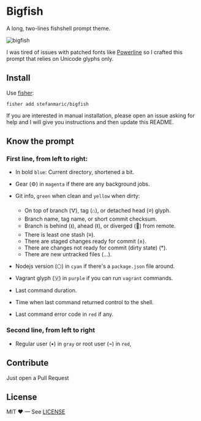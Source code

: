 Bigfish
=======

A long, two-lines fishshell prompt theme.

![bigfish](https://cloud.githubusercontent.com/assets/1009040/20610008/1448be08-b26a-11e6-9363-820eb279d419.gif)

I was tired of issues with patched fonts like [Powerline](https://github.com/powerline/powerline) so I crafted this prompt that relies on Unicode glyphs only.


## Install

Use [fisher](https://github.com/jorgebucaran/fisher):

```shell
fisher add stefanmaric/bigfish
```

If you are interested in manual installation, please open an issue asking for help and I will give you instructions and then update this README.


## Know the prompt

### First line, from left to right:

* In bold `blue`: Current directory, shortened a bit.
* Gear (⚙) in `magenta` if there are any background jobs.
* Git info, `green` when clean and `yellow` when dirty:
  * On top of branch (🜉), tag (⌂), or detached head (⌀) glyph.
  * Branch name, tag name, or short commit checksum.
  * Branch is behind (⭳), ahead (⭱), or diverged (🔀) from remote.
  * There is least one stash (≡).
  * There are staged changes ready for commit (±).
  * There are changes not ready for commit (dirty state) (\*).
  * There are new untracked files (…).
* Nodejs version (⬡) in `cyan` if there's a `package.json` file around.
* Vagrant glyph (🇻) in `purple` if you can run `vagrant` commands.


* Last command duration.
* Time when last command returned control to the shell.
* Last command error code in `red` if any.

### Second line, from left to right

* Regular user (•) in `gray` or root user (⌁) in `red`,


## Contribute

Just open a Pull Request


## License

MIT ♥ — See [LICENSE](./LICENSE)
